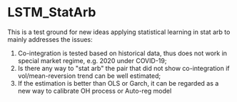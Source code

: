 # LSTM_StatArb

This is a test ground for new ideas applying statistical learning in stat arb to mainly addresses the issues:
1. Co-integration is tested based on historical data, thus does not work in special market regime, e.g. 2020 under COVID-19;
2. Is there any way to "stat arb" the pair that did not show co-integration if vol/mean-reversion trend can be well estimated; 
3. If the estimation is better than OLS or Garch, it can be regarded as a new way to calibrate OH process or Auto-reg model
